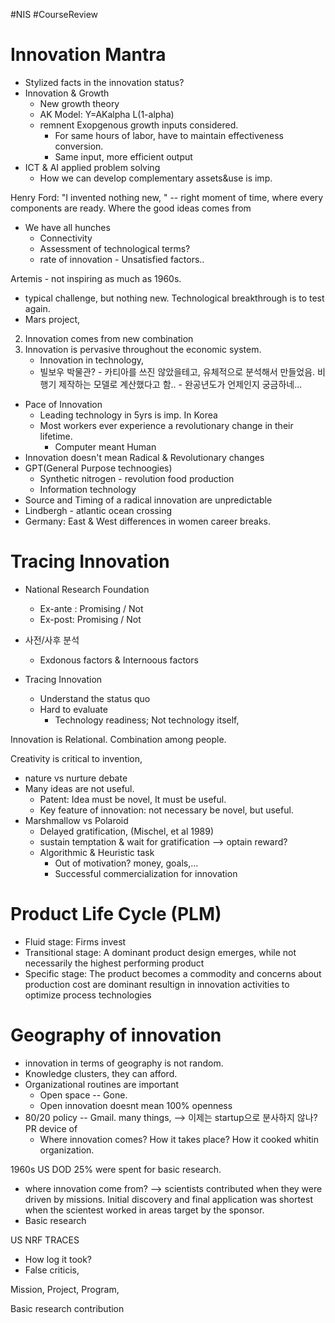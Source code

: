 #NIS #CourseReview
# Innovation Mantra

* Stylized facts in the innovation status?
* Innovation & Growth 
	* New growth theory 
	* AK Model: Y=AKalpha L(1-alpha)
	* remnent Exopgenous growth inputs considered. 
		* For same hours of labor, have to maintain effectiveness conversion. 
		* Same input, more efficient output 
* ICT & AI applied problem solving 
	* How we can develop complementary assets&use is imp. 

Henry Ford: "I invented nothing new, "  -- right moment of time, where every components are ready. 
Where the good ideas comes from 

* We have all hunches
	* Connectivity
	* Assessment of technological terms? 
	* rate of innovation - Unsatisfied factors.. 

Artemis - not inspiring as much as 1960s. 
- typical challenge, but nothing new. Technological breakthrough is to test again. 
- Mars project, 

2. Innovation comes from new combination
3. Innovation is pervasive throughout the economic system. 
	* Innovation in technology, 
	* 빌보우 박물관? - 카티아를 쓰진 않았을테고, 유체적으로 분석해서 만들었음. 비행기 제작하는 모델로 계산했다고 함.. - 완공년도가 언제인지 궁금하네... 
* Pace of Innovation 
	* Leading technology in 5yrs is imp. In Korea
	* Most workers ever experience a revolutionary change in their lifetime. 
		* Computer meant Human 
* Innovation doesn't mean Radical & Revolutionary changes
* GPT(General Purpose technoogies)
	* Synthetic nitrogen - revolution food production 
	* Information technology
* Source and Timing of a radical innovation are unpredictable 
* Lindbergh - atlantic ocean crossing 
* Germany: East & West differences in women career breaks. 


# Tracing Innovation 
* National Research Foundation
	* Ex-ante : Promising / Not
	* Ex-post: Promising / Not
* 사전/사후 분석 
	* Exdonous factors & Internoous factors

* Tracing Innovation 
	* Understand the status quo
	* Hard to evaluate 
		* Technology readiness; Not technology itself, 

Innovation is Relational. Combination among people. 

Creativity is critical to invention, 
* nature vs nurture debate 
* Many ideas are not useful. 
	* Patent: Idea must be novel, It must be useful. 
	* Key feature of innovation: not necessary be novel, but useful. 
* Marshmallow vs Polaroid 
	* Delayed gratification, (Mischel, et al 1989)
	* sustain temptation & wait for gratification --> optain reward?
	* Algorithmic & Heuristic task 
		* Out of motivation? money, goals,... 
		* Successful commercialization for innovation 


# Product Life Cycle (PLM)
* Fluid stage: Firms invest 
* Transitional stage: A dominant product design emerges, while not necessarily the highest performing product
* Specific stage: The product becomes a commodity and concerns about production cost are dominant resultign in innovation activities to optimize process technologies


# Geography of innovation 
* innovation in terms of geography is not random. 
* Knowledge clusters, they can afford. 
* Organizational routines are important
	* Open space -- Gone. 
	* Open innovation doesnt mean 100% openness 
* 80/20 policy -- Gmail. many things, --> 이제는 startup으로 분사하지 않나? PR device of 
	* Where innovation comes? How it takes place? How it cooked whitin organization. 


1960s US DOD 25% were spent for basic research. 
- where innovation come from? --> scientists contributed when they were driven by missions. Initial discovery and final application was shortest when the scientest worked in areas target by the sponsor. 
- Basic research 

US NRF TRACES
* How log it took? 
* False criticis, 


Mission, Project, Program, 

Basic research contribution 